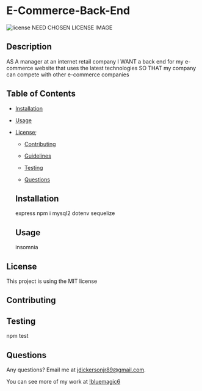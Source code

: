 # E-Commerce-Back-End

  ![license](https://img.shields.io/badge/license-MIT-blue)
  NEED CHOSEN LICENSE IMAGE

  ## Description
  AS A manager at an internet retail company I WANT a back end for my e-commerce website that uses the latest technologies SO THAT my company can compete with other e-commerce companies

  ## Table of Contents

  * [Installation](#installation)
  
  * [Usage](#usage)

    
* [License](#license);

  * [Contributing](#contributing)

  * [Guidelines](#guidelines)

  * [Testing](#testing)

  * [Questions](#questions)
  
  ## Installation

  express npm i mysql2 dotenv sequelize
  
  ## Usage

  insomnia

## License
  
This project is using the MIT license

  ## Contributing

  

  ## Testing

  npm test

  ## Questions

  Any questions? Email me at jdickersonjr89@gmail.com.

  You can see more of my work at [!bluemagic6](https://github.com/bluemagic6)

